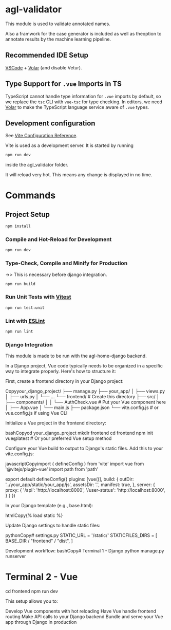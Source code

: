 # agl-validator

This module is used to validate annotated names. 

Also a framwork for the case generator is included as well as theoption to annotate results by the machine learning pipeline.


## Recommended IDE Setup

[VSCode](https://code.visualstudio.com/) + [Volar](https://marketplace.visualstudio.com/items?itemName=Vue.volar) (and disable Vetur).

## Type Support for `.vue` Imports in TS

TypeScript cannot handle type information for `.vue` imports by default, so we replace the `tsc` CLI with `vue-tsc` for type checking. In editors, we need [Volar](https://marketplace.visualstudio.com/items?itemName=Vue.volar) to make the TypeScript language service aware of `.vue` types.

## Development configuration

See [Vite Configuration Reference](https://vitejs.dev/config/).

Vite is used as a development server. It is started by running 

```sh
npm run dev 
```

inside the agl_validator folder.

It will reload very hot. This means any change is displayed in no time.

# Commands

## Project Setup

```sh
npm install
```

### Compile and Hot-Reload for Development

```sh
npm run dev
```

### Type-Check, Compile and Minify for Production

->> This is necessary before django integration.

```sh
npm run build
```

### Run Unit Tests with [Vitest](https://vitest.dev/)

```sh
npm run test:unit
```

### Lint with [ESLint](https://eslint.org/)

```sh
npm run lint
```

### Django Integration

This module is made to be run with the agl-home-django backend.

In a Django project, Vue code typically needs to be organized in a specific way to integrate properly. Here's how to structure it:

First, create a frontend directory in your Django project:

Copyyour_django_project/
├── manage.py
├── your_app/
│   ├── views.py
│   ├── urls.py
│   └── ...
└── frontend/                  # Create this directory
    ├── src/
    │   ├── components/
    │   │   └── AuthCheck.vue  # Put your Vue component here
    │   ├── App.vue
    │   └── main.js
    ├── package.json
    └── vite.config.js         # or vue.config.js if using Vue CLI

Initialize a Vue project in the frontend directory:

bashCopycd your_django_project
mkdir frontend
cd frontend
npm init vue@latest  # Or your preferred Vue setup method

Configure your Vue build to output to Django's static files. Add this to your vite.config.js:

javascriptCopyimport { defineConfig } from 'vite'
import vue from '@vitejs/plugin-vue'
import path from 'path'

export default defineConfig({
  plugins: [vue()],
  build: {
    outDir: '../your_app/static/your_app/js',
    assetsDir: '.',
    manifest: true,
  },
  server: {
    proxy: {
      '/api': 'http://localhost:8000',
      '/user-status': 'http://localhost:8000',
    }
  }
})

In your Django template (e.g., base.html):

htmlCopy{% load static %}
<!DOCTYPE html>
<html>
<head>
    <title>Your App</title>
</head>
<body>
    <div id="app"></div>
    <script type="module" src="{% static 'your_app/js/main.js' %}"></script>
</body>
</html>

Update Django settings to handle static files:

pythonCopy# settings.py
STATIC_URL = '/static/'
STATICFILES_DIRS = [
    BASE_DIR / "frontend" / "dist",
]

Development workflow:
bashCopy# Terminal 1 - Django
python manage.py runserver

# Terminal 2 - Vue
cd frontend
npm run dev


This setup allows you to:

Develop Vue components with hot reloading
Have Vue handle frontend routing
Make API calls to your Django backend
Bundle and serve your Vue app through Django in production


